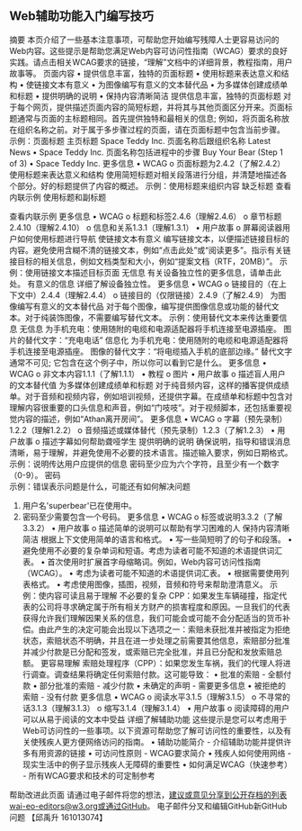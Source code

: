 ## Web辅助功能入门编写技巧
摘要
本页介绍了一些基本注意事项，可帮助您开始编写残障人士更容易访问的Web内容。这些提示是帮助您满足Web内容可访问性指南（WCAG）要求的良好实践。请点击相关WCAG要求的链接，“理解”文档中的详细背景，教程指南，用户故事等。
页面内容
•	提供信息丰富，独特的页面标题
•	使用标题来表达意义和结构
•	使链接文本有意义
•	为图像编写有意义的文本替代品
•	为多媒体创建成绩单和标题
•	提供明确的说明
•	保持内容清晰简洁
提供信息丰富，独特的页面标题
对于每个网页，提供描述页面内容的简短标题，并将其与其他页面区分开来。页面标题通常与页面的主标题相同。首先提供独特和最相关的信息; 例如，将页面名称放在组织名称之前。对于属于多步骤过程的页面，请在页面标题中包含当前步骤。
示例：页面标题
 主页标题
Space Teddy Inc.
 页面名称后跟组织名称
Latest News • Space Teddy Inc.
 页面名称包括进程中的步骤
Buy Your Bear (Step 1 of 3) • Space Teddy Inc.
更多信息
•	WCAG
o	页面标题为2.4.2（了解2.4.2）
使用标题来表达意义和结构
使用简短标题对相关段落进行分组，并清楚地描述各个部分。好的标题提供了内容的概述。
示例：使用标题来组织内容
 缺乏标题
查看内联示例
 使用标题和副标题

查看内联示例
更多信息
•	WCAG
o	标题和标签2.4.6（理解2.4.6）
o	章节标题2.4.10（理解2.4.10）
o	信息和关系1.3.1（理解1.3.1）
•	用户故事
o	屏幕阅读器用户如何使用标题进行导航
使链接文本有意义
编写链接文本，以便描述链接目标的内容。避免使用含糊不清的链接文本，例如“点击此处”或“阅读更多”。指示有关链接目标的相关信息，例如文档类型和大小，例如“提案文档（RTF，20MB）”。
示例：使用链接文本描述目标页面
 无信息
有关设备独立性的更多信息，请单击此处。
 有意义的信息
详细了解设备独立性。
更多信息
•	WCAG
o	链接目的（在上下文中）2.4.4（理解2.4.4）
o	链接目的（仅限链接）2.4.9（了解2.4.9）
为图像编写有意义的文本替代品
对于每个图像，编写提供图像信息或功能的替代文本。对于纯装饰图像，不需要编写替代文本。
示例：使用替代文本来传达重要信息
 无信息
为手机充电：使用随附的电缆和电源适配器将手机连接至电源插座。
图片的替代文字：“充电电话”
 信息化
为手机充电：使用随附的电缆和电源适配器将手机连接至电源插座。
图像的替代文字：“将电缆插入手机的底部边缘。”
替代文字通常不可见; 它包含在这个例子中，所以你可以看到它是什么。
更多信息
•	WCAG
o	非文本内容1.1.1（了解1.1.1）
•	教程
o	图片
•	用户故事
o	描述盲人用户的文本替代值
为多媒体创建成绩单和标题
对于纯音频内容，这样的播客提供成绩单。对于音频和视频内容，例如培训视频，还提供字幕。在成绩单和标题中包含对理解内容很重要的口头信息和声音，例如“门吱吱”。对于视频脚本，还包括重要视觉内容的描述，例如“Athan离开房间”。
更多信息
•	WCAG
o	字幕（预先录制）1.2.2（理解1.2.2）
o	音频描述或媒体替代（预先录制）1.2.3（了解1.2.3）
•	用户故事
o	描述字幕如何帮助聋哑学生
提供明确的说明
确保说明，指导和错误消息清晰，易于理解，并避免使用不必要的技术语言。描述输入要求，例如日期格式。
示例：说明传达用户应提供的信息
密码至少应为六个字符，且至少有一个数字（0-9）。
密码  
示例：错误表示问题是什么，可能还有如何解决问题
1.	 用户名'superbear'已在使用中。
2.	 密码至少需要包含一个号码。
更多信息
•	WCAG
o	标签或说明3.3.2（了解3.3.2）
•	用户故事
o	描述简单的说明可以帮助有学习困难的人
保持内容清晰简洁
根据上下文使用简单的语言和格式。
•	写一些简短明了的句子和段落。
•	避免使用不必要的复杂单词和短语。考虑为读者可能不知道的术语提供词汇表。
•	首次使用时扩展首字母缩略词。例如，Web内容可访问性指南（WCAG）。
•	考虑为读者可能不知道的术语提供词汇表。
•	根据需要使用列表格式。
•	考虑使用图像，插图，视频，音频和符号来帮助澄清意义。
示例：使内容可读且易于理解
 不必要的复杂
CPP：如果发生车辆碰撞，指定代表的公司将寻求确定属于所有相关方财产的损害程度和原因。一旦我们的代表获得允许我们理解因果关系的信息，我们可能会或可能不会分配适当的货币补偿。由此产生的决定可能会出现以下选项之一：索赔未获批准并被指定为拒绝状态，索赔状态不明确，并且在进一步处理之前需要其他信息，索赔部分批准并减少付款是已分配和签发，或索赔已完全批准，并且已分配和发放索赔总额。
 更容易理解
索赔处理程序（CPP）：如果您发生车祸，我们的代理人将进行调查。调查结果将确定任何索赔付款。这可能导致：
•	批准的索赔 - 全额付款
•	部分批准的索赔 - 减少付款
•	未确定的声明 - 需要更多信息
•	被拒绝的索赔 - 没有付款
更多信息
•	WCAG
o	阅读水平3.1.5（理解3.1.5）
o	不寻常的话3.1.3（理解3.1.3）
o	缩写3.1.4（理解3.1.4）
•	用户故事
o	阅读障碍的用户可以从易于阅读的文本中受益
 详细了解辅助功能
这些提示是您可以考虑用于Web可访问性的一些事项。以下资源可帮助您了解可访问性的重要性，以及有关使残疾人更方便网络访问的指南。
•	辅助功能简介 - 介绍辅助功能并提供许多有用资源的链接
•	可访问性原则 - WCAG要求简介
•	残疾人如何使用网络 - 现实生活中的例子显示残疾人无障碍的重要性
•	如何满足WCAG（快速参考） - 所有WCAG要求和技术的可定制参考
 
帮助改进此页面
请通过电子邮件将您的想法，建议或意见分享到公开存档的列表wai-eo-editors@w3.org或通过GitHub。
电子邮件分叉和编辑GitHub新GitHub问题
【邱禹升 161013074】
	

